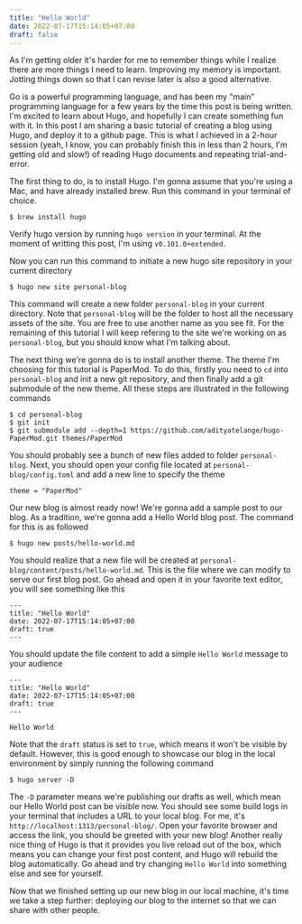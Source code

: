 ```yaml
---
title: "Hello World"
date: 2022-07-17T15:14:05+07:00
draft: false
---
```


As I'm getting older it's harder for me to remember things while I realize there are more things I need to learn. Improving my memory is important. Jotting things down so that I can revise later is also a good alternative. 

Go is a powerful programming language, and has been my "main" programming language for a few years by the time this post is being written. I'm excited to learn about Hugo, and hopefully I can create something fun with it. In this post I am sharing a basic tutorial of creating a blog using Hugo, and deploy it to a github page. This is what I achieved in a 2-hour session (yeah, I know, you can probably finish this in less than 2 hours, I'm getting old and slow!) of reading Hugo documents and repeating trial-and-error.

The first thing to do, is to install Hugo. I'm gonna assume that you're using a Mac, and have already installed brew. Run this command in your terminal of choice.
```
$ brew install hugo
```
Verify hugo version by running `hugo version` in your terminal. At the moment of writting this post, I'm using `v0.101.0+extended`.

Now you can run this command to initiate a new hugo site repository in your current directory
```
$ hugo new site personal-blog
```
This command will create a new folder `personal-blog` in your current directory. Note that `personal-blog` will be the folder to host all the necessary assets of the site. You are free to use another name as you see fit. For the remaining of this tutorial I will keep refering to the site we're working on as `personal-blog`, but you should know what I'm talking about.

The next thing we're gonna do is to install another theme. The theme I'm choosing for this tutorial is PaperMod. To do this, firstly you need to `cd` into `personal-blog` and init a new git repository, and then finally add a git submodule of the new theme. All these steps are illustrated in the following commands
```
$ cd personal-blog
$ git init
$ git submodule add --depth=1 https://github.com/adityatelange/hugo-PaperMod.git themes/PaperMod
``` 
You should probably see a bunch of new files added to folder `personal-blog`. Next, you should open your config file located at `personal-blog/config.toml` and add a new line to specify the theme
```
theme = "PaperMod"
```
Our new blog is almost ready now! We're gonna add a sample post to our blog. As a tradition, we're gonna add a Hello World blog post. The command for this is as followed
```
$ hugo new posts/hello-world.md
```
You should realize that a new file will be created at `personal-blog/content/posts/hello-world.md`. This is the file where we can modify to serve our first blog post. Go ahead and open it in your favorite text editor, you will see something like this
```
---
title: "Hello World"
date: 2022-07-17T15:14:05+07:00
draft: true
---
```
You should update the file content to add a simple `Hello World` message to your audience
```
---
title: "Hello World"
date: 2022-07-17T15:14:05+07:00
draft: true
---

Hello World
```
Note that the `draft` status is set to `true`, which means it won't be visible by default. However, this is good enough to showcase our blog in the local environment by simply running the following command
```
$ hugo server -D
```
The `-D` parameter means we're publishing our drafts as well, which mean our Hello World post can be visible now. You should see some build logs in your terminal that includes a URL to your local blog. For me, it's `http://localhost:1313/personal-blog/`. Open your favorite browser and access the link, you should be greeted with your new blog! Another really nice thing of Hugo is that it provides you live reload out of the box, which means you can change your first post content, and Hugo will rebuild the blog automatically. Go ahead and try changing `Hello World` into something else and see for yourself.

Now that we finished setting up our new blog in our local machine, it's time we take a step further: deploying our blog to the internet so that we can share with other people. 